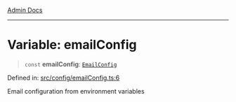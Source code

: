 [Admin Docs](/)

***

# Variable: emailConfig

> `const` **emailConfig**: [`EmailConfig`](../../../services/ses/EmailService/interfaces/EmailConfig.md)

Defined in: [src/config/emailConfig.ts:6](https://github.com/Sourya07/talawa-api/blob/ead7a48e0174153214ee7311f8b242ee1c1a12ca/src/config/emailConfig.ts#L6)

Email configuration from environment variables
